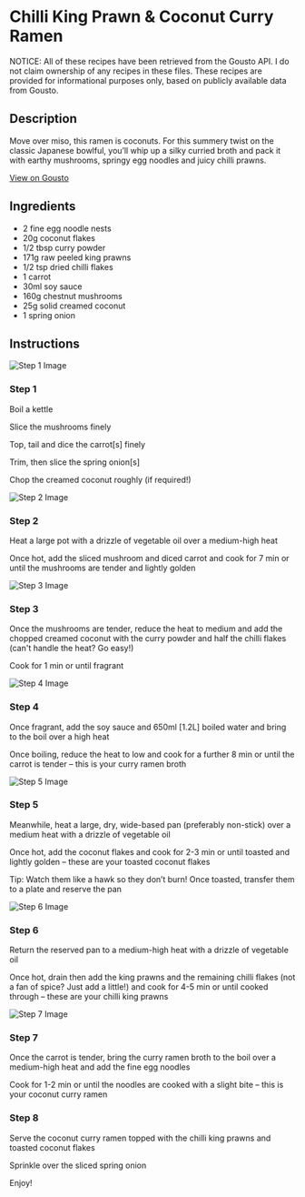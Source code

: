 # Chilli King Prawn & Coconut Curry Ramen

NOTICE: All of these recipes have been retrieved from the Gousto API. I do not claim ownership of any recipes in these files. These recipes are provided for informational purposes only, based on publicly available data from Gousto.

## Description

Move over miso, this ramen is coconuts. For this summery twist on the classic Japanese bowlful, you’ll whip up a silky curried broth and pack it with earthy mushrooms, springy egg noodles and juicy chilli prawns. 


[View on Gousto](https://www.gousto.co.uk/recipes/cookbook/chilli-prawn-coconut-curry-ramen)

## Ingredients

- 2 fine egg noodle nests
- 20g coconut flakes
- 1/2 tbsp curry powder
- 171g raw peeled king prawns
- 1/2 tsp dried chilli flakes
- 1 carrot
- 30ml soy sauce
- 160g chestnut mushrooms
- 25g solid creamed coconut
- 1 spring onion

## Instructions

![Step 1 Image](https://production-media.gousto.co.uk/cms/recipe-step-image/step-1-1660648362807-x200.jpg)

### Step 1

Boil a kettle

Slice the mushrooms finely

Top, tail and dice the carrot<span class="text-danger">[s]</span> finely

Trim, then slice the spring onion<span class="text-danger">[s]</span>

Chop the creamed coconut roughly (if required!)

![Step 2 Image](https://production-media.gousto.co.uk/cms/recipe-step-image/step-2-1660648368096-x200.jpg)

### Step 2

Heat a large pot with a drizzle of vegetable oil over a medium-high heat

Once hot, add the sliced mushroom and diced carrot and cook for 7 min or until the mushrooms are tender and lightly golden

![Step 3 Image](https://production-media.gousto.co.uk/cms/recipe-step-image/step-3-1660648374892-x200.jpg)

### Step 3

Once the mushrooms are tender, reduce the heat to medium and add the chopped creamed coconut with the curry powder and half the chilli flakes (can't handle the heat? Go easy!)

Cook for 1 min or until fragrant

![Step 4 Image](https://production-media.gousto.co.uk/cms/recipe-step-image/step-4-1660648379067-x200.jpg)

### Step 4

Once fragrant, add the soy sauce and 650ml <span class="text-danger">[1.2L]</span> boiled water and bring to the boil over a high heat

Once boiling, reduce the heat to low and cook for a further 8 min or until the carrot is tender – this is your curry ramen broth

![Step 5 Image](https://production-media.gousto.co.uk/cms/recipe-step-image/step-5-1660648383491-x200.jpg)

### Step 5

Meanwhile, heat a large, dry, wide-based pan (preferably non-stick) over a medium heat with a drizzle of vegetable oil

Once hot, add the coconut flakes and cook for 2-3 min or until toasted and lightly golden – these are your toasted coconut flakes

Tip: Watch them like a hawk so they don’t burn!
Once toasted, transfer them to a plate and reserve the pan

![Step 6 Image](https://production-media.gousto.co.uk/cms/recipe-step-image/step-6-1660648387825-x200.jpg)

### Step 6

Return the reserved pan to a medium-high heat with a drizzle of vegetable oil

Once hot, drain then add the king prawns and the remaining chilli flakes (not a fan of spice? Just add a little!) and cook for 4-5 min or until cooked through – these are your chilli king prawns

![Step 7 Image](https://production-media.gousto.co.uk/cms/recipe-step-image/step-7-1660648391872-x200.jpg)

### Step 7

Once the carrot is tender, bring the curry ramen broth to the boil over a medium-high heat and add the fine egg noodles

Cook for 1-2 min or until the noodles are cooked with a slight bite – this is your coconut curry ramen

### Step 8

Serve the coconut curry ramen topped with the chilli king prawns and toasted coconut flakes

Sprinkle over the sliced spring onion

Enjoy!


